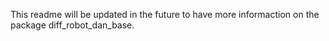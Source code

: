 This readme will be updated in the future to have more informaction on the package diff_robot_dan_base.